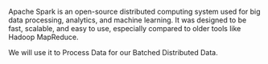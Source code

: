 Apache Spark is an open-source distributed computing system used for big data processing, analytics, and machine learning. It was designed to be fast, scalable, and easy to use, especially compared to older tools like Hadoop MapReduce.


We will use it to Process Data for our Batched Distributed Data.

